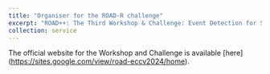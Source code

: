 ```yaml
---
title: "Organiser for the ROAD-R challenge"
excerpt: "ROAD++: The Third Workshop & Challenge: Event Detection for Situation Awareness in Autonomous Driving, hosted by ECCV 2024."
collection: service
---
```


The official website for the Workshop and Challenge is available [here]
(https://sites.google.com/view/road-eccv2024/home).

